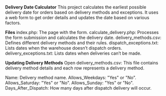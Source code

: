 **Delivery Date Calculator**
This project calculates the earliest possible delivery date for orders based on delivery methods and exceptions. It uses a web form to get order details and updates the date based on various factors.

**Files**
index.php: The page with the form.
calculate_delivery.php: Processes the form submission and calculates the delivery date.
delivery_methods.csv: Defines different delivery methods and their rules.
dispatch_exceptions.txt: Lists dates when the warehouse doesn’t dispatch orders.
delivery_exceptions.txt: Lists dates when deliveries can’t be made.

**Updating Delivery Methods**
Open delivery_methods.csv: This file contains delivery method details and each row represents a delivery method. 

Name: Delivery method name.
Allows_Weekdays: "Yes" or "No".
Allows_Saturday: "Yes" or "No".
Allows_Sunday: "Yes" or "No".
Days_After_Dispatch: How many days after dispatch delivery will occur.


